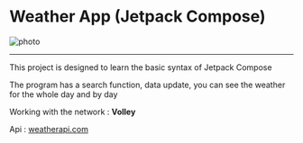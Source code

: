 # **Weather App (Jetpack Compose)**

![photo](https://i.ibb.co/x3kxM0r/Group-68.png)

___
This project is designed to learn the basic syntax of Jetpack Compose

The program has a search function, data update, you can see the weather for the whole day and by day


Working with the network : **Volley**

Api : [weatherapi.com](https://www.weatherapi.com/)
